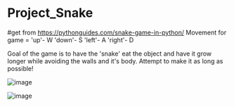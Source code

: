 # Project_Snake
#get from https://pythonguides.com/snake-game-in-python/
Movement for game = 
'up'- W 
'down'- S 
'left'- A 
'right'- D

Goal of the game is to have the 'snake' eat the object and have it grow longer while avoiding the walls and it's body. 
Attempt to make it as long as possible!


![image](https://github.com/user-attachments/assets/d43e7058-181b-4141-9a76-084f4dd89620)


![image](https://github.com/user-attachments/assets/016b5f34-55c7-4733-9916-99d55e880ded)
